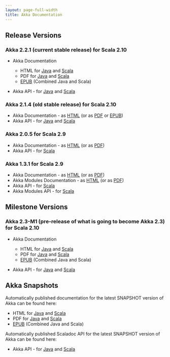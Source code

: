 ```yaml
---
layout: page-full-width
title: Akka Documentation
---
```


## Release Versions

### Akka 2.2.1 (current stable release) for Scala 2.10

* Akka Documentation

  * HTML for [Java](http://doc.akka.io/docs/akka/2.2.1/java.html) and [Scala](http://doc.akka.io/docs/akka/2.2.1/scala.html)
  * PDF for [Java](http://doc.akka.io/docs/akka/2.2.1/AkkaJava.pdf) and [Scala](http://doc.akka.io/docs/akka/2.2.1/AkkaScala.pdf)
  * [EPUB](http://doc.akka.io/docs/akka/2.2.1/Akka.epub) (Combined Java and Scala)

* Akka API - for [Java](http://doc.akka.io/japi/akka/2.2.1/) and [Scala](http://doc.akka.io/api/akka/2.2.1/)

### Akka 2.1.4 (old stable release) for Scala 2.10

* Akka Documentation - as [HTML](http://doc.akka.io/docs/akka/2.1.4) (or as [PDF](http://doc.akka.io/docs/akka/2.1.4/Akka.pdf) or [EPUB](http://doc.akka.io/docs/akka/2.1.4/Akka.epub)) 
* Akka API - for [Java](http://doc.akka.io/japi/akka/2.1.4/) and [Scala](http://doc.akka.io/api/akka/2.1.4/)

### Akka 2.0.5 for Scala 2.9

* Akka Documentation - as [HTML](http://doc.akka.io/docs/akka/2.0.5) (or as [PDF](http://doc.akka.io/docs/akka/2.0.5/Akka.pdf))
* Akka API - for [Scala](http://doc.akka.io/api/akka/2.0.5)


### Akka 1.3.1 for Scala 2.9

* Akka Documentation - as [HTML](http://doc.akka.io/docs/akka/1.3.1) (or as [PDF](http://doc.akka.io/docs/akka/1.3.1/Akka.pdf))
* Akka Modules Documentation - as [HTML](http://doc.akka.io/docs/akka-modules/1.3.1) (or as [PDF](http://doc.akka.io/docs/akka-modules/1.3.1/AkkaModules.pdf))
* Akka API - for [Scala](http://doc.akka.io/api/akka/1.3.1)
* Akka Modules API - for [Scala](http://doc.akka.io/api/akka-modules/1.3.1)

## Milestone Versions

### Akka 2.3-M1 (pre-release of what is going to become Akka 2.3) for Scala 2.10

* Akka Documentation

  * HTML for [Java](http://doc.akka.io/docs/akka/2.3-M1/java.html) and [Scala](http://doc.akka.io/docs/akka/2.3-M1/scala.html)
  * PDF for [Java](http://doc.akka.io/docs/akka/2.3-M1/AkkaJava.pdf) and [Scala](http://doc.akka.io/docs/akka/2.3-M1/AkkaScala.pdf)
  * [EPUB](http://doc.akka.io/docs/akka/2.3-M1/Akka.epub) (Combined Java and Scala)

* Akka API - for [Java](http://doc.akka.io/japi/akka/2.3-M1/) and [Scala](http://doc.akka.io/api/akka/2.3-M1/)

## Akka Snapshots

Automatically published documentation for the latest SNAPSHOT version of Akka can be found here:

* HTML for [Java](http://doc.akka.io/docs/akka/snapshot/java.html) and [Scala](http://doc.akka.io/docs/akka/snapshot/scala.html)
* PDF for [Java](http://doc.akka.io/docs/akka/snapshot/AkkaJava.pdf) and [Scala](http://doc.akka.io/docs/akka/snapshot/AkkaScala.pdf)
* [EPUB](http://doc.akka.io/docs/akka/snapshot/Akka.epub) (Combined Java and Scala)

Automatically published Scaladoc API for the latest SNAPSHOT version of Akka can be found here:

* Akka API - for [Java](http://doc.akka.io/japi/akka/snapshot/) and [Scala](http://doc.akka.io/api/akka/snapshot/)
